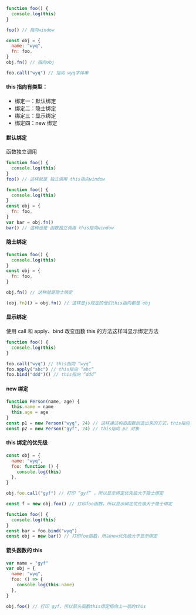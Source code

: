 ```js
function foo() {
  console.log(this)
}

foo() // 指向window

const obj = {
  name: "wyq",
  fn: foo,
}
obj.fn() // 指向obj

foo.call("wyq") // 指向 wyq字体串
```

#### this 指向有类型：

- 绑定一：默认绑定
- 绑定二：隐士绑定
- 绑定三：显示绑定
- 绑定四：new 绑定

#### 默认绑定

函数独立调用

```js
function foo() {
  console.log(this)
}
foo() // 这样就是 独立调用 this指向window

function foo() {
  console.log(this)
}
const obj = {
  fn: foo,
}
var bar = obj.fn()
bar() // 这种也是 函数独立调用 this指向window
```

#### 隐士绑定

```js
function foo() {
  console.log(this)
}
const obj = {
  fn: foo,
}

obj.fn() // 这种就是隐士绑定

(obj.fn)() = obj.fn() // 这样是js规定的他们this指向都是 obj
```

#### 显示绑定

使用 call 和 apply、bind 改变函数 this 的方法这样叫显示绑定方法

```js
function foo() {
  console.log(this)
}

foo.call("wyq") // this指向 “wyq”
foo.apply("abc") // this指向 “abc”
foo.bind("ddd")() // this指向 “ddd”
```

#### new 绑定

```js
function Person(name, age) {
  this.name = name
  this.age = age
}
const p1 = new Person("wyq", 24) // 这样通过构造函数创造出来的方式，this指向 p1 这个 new出来的对象
const p2 = new Person("gyf", 24) // this指向 p2 对象
```

#### this 绑定的优先级

```js
const obj = {
  name: "wyq",
  foo: function () {
    console.log(this)
  },
}

obj.foo.call("gyf") // 打印 “gyf” ，所以显示绑定优先级大于隐士绑定

const f = new obj.foo() // 打印foo函数，所以显示绑定优先级大于隐士绑定

function foo() {
  console.log(this)
}
const bar = foo.bind("wyq")
const obj = new bar() // 打印foo函数，所以new优先级大于显示绑定
```

#### 箭头函数的 this

```js
var name = "gyf"
var obj = {
  name: "wyq",
  foo: () => {
    console.log(this.name)
  },
}

obj.foo() // 打印 gyf，所以箭头函数this绑定指向上一层的this
```
